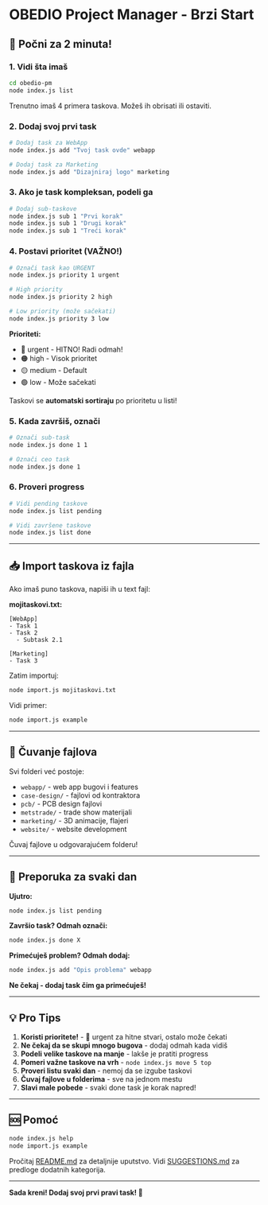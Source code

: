 # OBEDIO Project Manager - Brzi Start

## 🚀 Počni za 2 minuta!

### 1. Vidi šta imaš

```bash
cd obedio-pm
node index.js list
```

Trenutno imaš 4 primera taskova. Možeš ih obrisati ili ostaviti.

### 2. Dodaj svoj prvi task

```bash
# Dodaj task za WebApp
node index.js add "Tvoj task ovde" webapp

# Dodaj task za Marketing
node index.js add "Dizajniraj logo" marketing
```

### 3. Ako je task kompleksan, podeli ga

```bash
# Dodaj sub-taskove
node index.js sub 1 "Prvi korak"
node index.js sub 1 "Drugi korak"
node index.js sub 1 "Treći korak"
```

### 4. Postavi prioritet (VAŽNO!)

```bash
# Označi task kao URGENT
node index.js priority 1 urgent

# High priority
node index.js priority 2 high

# Low priority (može sačekati)
node index.js priority 3 low
```

**Prioriteti:**
- 🔴 urgent - HITNO! Radi odmah!
- 🟠 high - Visok prioritet
- 🟡 medium - Default
- 🟢 low - Može sačekati

Taskovi se **automatski sortiraju** po prioritetu u listi!

### 5. Kada završiš, označi

```bash
# Označi sub-task
node index.js done 1 1

# Označi ceo task
node index.js done 1
```

### 6. Proveri progress

```bash
# Vidi pending taskove
node index.js list pending

# Vidi završene taskove
node index.js list done
```

---

## 📥 Import taskova iz fajla

Ako imaš puno taskova, napiši ih u text fajl:

**mojitaskovi.txt:**
```
[WebApp]
- Task 1
- Task 2
  - Subtask 2.1

[Marketing]
- Task 3
```

Zatim importuj:
```bash
node import.js mojitaskovi.txt
```

Vidi primer:
```bash
node import.js example
```

---

## 📁 Čuvanje fajlova

Svi folderi već postoje:
- `webapp/` - web app bugovi i features
- `case-design/` - fajlovi od kontraktora
- `pcb/` - PCB design fajlovi
- `metstrade/` - trade show materijali
- `marketing/` - 3D animacije, flajeri
- `website/` - website development

Čuvaj fajlove u odgovarajućem folderu!

---

## 🎯 Preporuka za svaki dan

**Ujutro:**
```bash
node index.js list pending
```

**Završio task? Odmah označi:**
```bash
node index.js done X
```

**Primećuješ problem? Odmah dodaj:**
```bash
node index.js add "Opis problema" webapp
```

**Ne čekaj - dodaj task čim ga primećuješ!**

---

## 💡 Pro Tips

1. **Koristi prioritete!** - 🔴 urgent za hitne stvari, ostalo može čekati
2. **Ne čekaj da se skupi mnogo bugova** - dodaj odmah kada vidiš
3. **Podeli velike taskove na manje** - lakše je pratiti progress
4. **Pomeri važne taskove na vrh** - `node index.js move 5 top`
5. **Proveri listu svaki dan** - nemoj da se izgube taskovi
6. **Čuvaj fajlove u folderima** - sve na jednom mestu
7. **Slavi male pobede** - svaki done task je korak napred!

---

## 🆘 Pomoć

```bash
node index.js help
node import.js example
```

Pročitaj [README.md](README.md) za detaljnije uputstvo.
Vidi [SUGGESTIONS.md](SUGGESTIONS.md) za predloge dodatnih kategorija.

---

**Sada kreni! Dodaj svoj prvi pravi task! 🎯**
